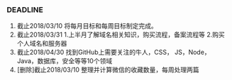 ### DEADLINE
1. 截止2018/03/10 将每月目标和每周目标制定完成。
2. 截止2018/03/31 1.上半月了解域名相关知识，购买流程，备案流程等 2.购买个人域名和服务器
3. 截止2018/04/30 找到GitHub上需要关注的牛人，CSS， JS，Node，Java，数据库，安全等等10个领域
4. [删除]截止2018/03/10 整理并计算微信的收藏数量，每周处理两篇